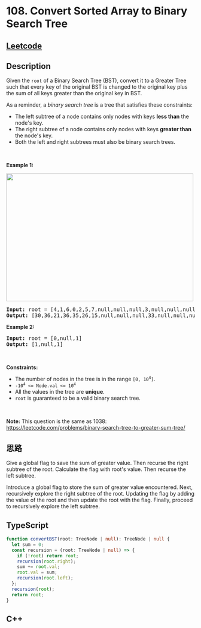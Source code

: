 # 108. Convert Sorted Array to Binary Search Tree

## [Leetcode](https://leetcode.cn/problems/convert-sorted-array-to-binary-search-tree)

## Description

<div class="xFUwe" data-track-load="description_content"><p>Given the <code>root</code> of a Binary Search Tree (BST), convert it to a Greater Tree such that every key of the original BST is changed to the original key plus the sum of all keys greater than the original key in BST.</p>

<p>As a reminder, a <em>binary search tree</em> is a tree that satisfies these constraints:</p>

<ul>
	<li>The left subtree of a node contains only nodes with keys <strong>less than</strong> the node's key.</li>
	<li>The right subtree of a node contains only nodes with keys <strong>greater than</strong> the node's key.</li>
	<li>Both the left and right subtrees must also be binary search trees.</li>
</ul>

<p>&nbsp;</p>
<p><strong class="example">Example 1:</strong></p>
<img alt="" src="https://assets.leetcode.com/uploads/2019/05/02/tree.png" style="width: 500px; height: 341px;">
<pre><strong>Input:</strong> root = [4,1,6,0,2,5,7,null,null,null,3,null,null,null,8]
<strong>Output:</strong> [30,36,21,36,35,26,15,null,null,null,33,null,null,null,8]
</pre>

<p><strong class="example">Example 2:</strong></p>

<pre><strong>Input:</strong> root = [0,null,1]
<strong>Output:</strong> [1,null,1]
</pre>

<p>&nbsp;</p>
<p><strong>Constraints:</strong></p>

<ul>
	<li>The number of nodes in the tree is in the range <code>[0, 10<sup>4</sup>]</code>.</li>
	<li><code>-10<sup>4</sup> &lt;= Node.val &lt;= 10<sup>4</sup></code></li>
	<li>All the values in the tree are <strong>unique</strong>.</li>
	<li><code>root</code> is guaranteed to be a valid binary search tree.</li>
</ul>

<p>&nbsp;</p>
<p><strong>Note:</strong> This question is the same as 1038: <a href="https://leetcode.com/problems/binary-search-tree-to-greater-sum-tree/" target="_blank">https://leetcode.com/problems/binary-search-tree-to-greater-sum-tree/</a></p>
</div>

## 思路

Give a global flag to save the sum of greater value. Then recurse the right subtree of the root. Calculate the flag with root's value. Then recurse the left subtree.

Introduce a global flag to store the sum of greater value encountered. Next, recursively explore the right subtree of the root. Updating the flag by adding the value of the root and then update the root with the flag. Finally, proceed to recursively explore the left subtree.

## TypeScript

```ts
function convertBST(root: TreeNode | null): TreeNode | null {
  let sum = 0;
  const recursion = (root: TreeNode | null) => {
    if (!root) return root;
    recursion(root.right);
    sum += root.val;
    root.val = sum;
    recursion(root.left);
  };
  recursion(root);
  return root;
}
```

## C++

```c++

```
